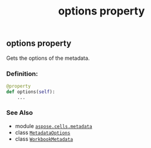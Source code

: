 ﻿---
title: options property
second_title: Aspose.Cells for Python via .NET API References
description: 
type: docs
weight: 60
url: /aspose.cells.metadata/workbookmetadata/options/
is_root: false
---

## options property


Gets the options of the metadata.
### Definition:
```python
@property
def options(self):
    ...
```

### See Also
* module [`aspose.cells.metadata`](../../)
* class [`MetadataOptions`](/cells/python-net/aspose.cells.metadata/metadataoptions)
* class [`WorkbookMetadata`](/cells/python-net/aspose.cells.metadata/workbookmetadata)
